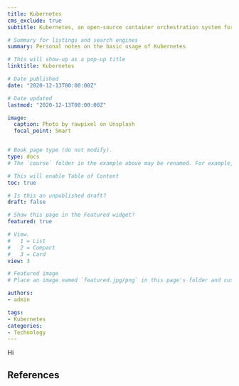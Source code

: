 ```yaml
---
title: Kubernetes
cms_exclude: true
subtitle: Kubernetes, an open-source container orchestration system for automating software deployment, scaling, and management.

# Summary for listings and search engines
summary: Personal notes on the basic usage of Kubernetes

# This will show-up as a pop-up title
linktitle: Kubernetes

# Date published
date: "2020-12-13T00:00:00Z"

# Date updated
lastmod: "2020-12-13T00:00:00Z"

image:
  caption: Photo by rawpixel on Unsplash
  focal_point: Smart


# Book page type (do not modify).
type: docs
# The `course` folder in the example above may be renamed. For example, we can rename it to `book` for writing a book, `docs` for software/project documentation, `notes` for creating a notebook, or `tutorials` for creating multi-page “how to” guides.

# This will enable Table of Content
toc: true

# Is this an unpublished draft?
draft: false

# Show this page in the Featured widget?
featured: true

# View.
#   1 = List
#   2 = Compact
#   3 = Card
view: 3

# Featured image
# Place an image named `featured.jpg/png` in this page's folder and customize its options here.

authors:
- admin

tags:
- Kubernetes
categories:
- Technology
---
```


Hi


## References

